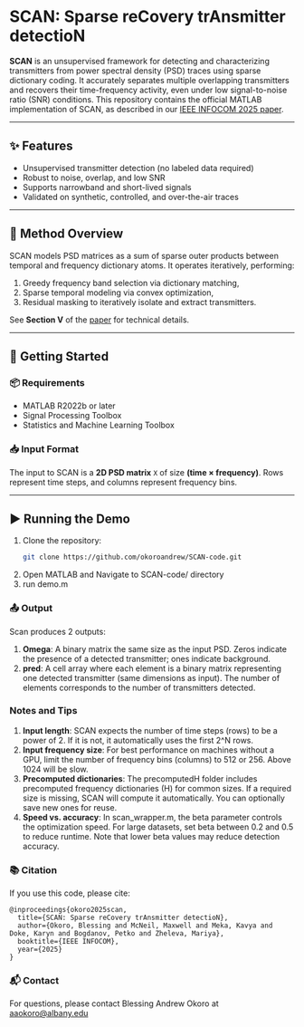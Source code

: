 # SCAN: Sparse reCovery trAnsmitter detectioN

**SCAN** is an unsupervised framework for detecting and characterizing transmitters from power spectral density (PSD) traces using sparse dictionary coding. It accurately separates multiple overlapping transmitters and recovers their time-frequency activity, even under low signal-to-noise ratio (SNR) conditions. This repository contains the official MATLAB implementation of SCAN, as described in our [IEEE INFOCOM 2025 paper](https://doi.org/10.5281/zenodo.14618294).

---

## ✨ Features

- Unsupervised transmitter detection (no labeled data required)
- Robust to noise, overlap, and low SNR
- Supports narrowband and short-lived signals
- Validated on synthetic, controlled, and over-the-air traces

---

## 🧠 Method Overview

SCAN models PSD matrices as a sum of sparse outer products between temporal and frequency dictionary atoms. It operates iteratively, performing:
1. Greedy frequency band selection via dictionary matching,
2. Sparse temporal modeling via convex optimization,
3. Residual masking to iteratively isolate and extract transmitters.

See **Section V** of the [paper](https://doi.org/10.5281/zenodo.14618294) for technical details.

---

## 🚀 Getting Started

### 📦 Requirements

- MATLAB R2022b or later
- Signal Processing Toolbox
- Statistics and Machine Learning Toolbox

### 📥 Input Format

The input to SCAN is a **2D PSD matrix** `X` of size **(time × frequency)**. Rows represent time steps, and columns represent frequency bins.

---

## ▶️ Running the Demo

1. Clone the repository:
   ```bash
   git clone https://github.com/okoroandrew/SCAN-code.git
 2. Open MATLAB and Navigate to SCAN-code/ directory
 3. run demo.m

### 📤 Output

Scan produces 2 outputs:
1. **Omega**: A binary matrix the same size as the input PSD. Zeros indicate the presence of a detected transmitter; ones indicate background.
2. **pred**: A cell array where each element is a binary matrix representing one detected transmitter (same dimensions as input). The number of elements corresponds to the number of transmitters detected.

### Notes and Tips

1.	**Input length**: SCAN expects the number of time steps (rows) to be a power of 2. If it is not, it automatically uses the first 2^N rows.
2.	**Input frequency size**: For best performance on machines without a GPU, limit the number of frequency bins (columns) to 512 or 256. Above 1024 will be slow.
3.	**Precomputed dictionaries**: The precomputedH folder includes precomputed frequency dictionaries (H) for common sizes. If a required size is missing, SCAN will compute it automatically. You can optionally save new ones for reuse.
4.	**Speed vs. accuracy**: In scan_wrapper.m, the beta parameter controls the optimization speed. For large datasets, set beta between 0.2 and 0.5 to reduce runtime. Note that lower beta values may reduce detection accuracy.


### 📚 Citation
If you use this code, please cite:
```
@inproceedings{okoro2025scan,
  title={SCAN: Sparse reCovery trAnsmitter detectioN},
  author={Okoro, Blessing and McNeil, Maxwell and Meka, Kavya and Doke, Karyn and Bogdanov, Petko and Zheleva, Mariya},
  booktitle={IEEE INFOCOM},
  year={2025}
}
```

### 📬 Contact

For questions, please contact Blessing Andrew Okoro at aaokoro@albany.edu


